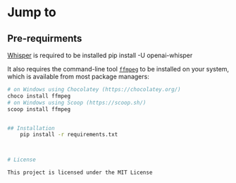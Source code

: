 <h1>Jump to</h1>



## Pre-requirments
 [Whisper](https://github.com/openai/whisper) is required to be installed 
    pip install -U openai-whisper

    
It also requires the command-line tool [`ffmpeg`](https://ffmpeg.org/) to be installed on your system, which is available from most package managers:

```bash
# on Windows using Chocolatey (https://chocolatey.org/)
choco install ffmpeg
# on Windows using Scoop (https://scoop.sh/)
scoop install ffmpeg


## Installation
    pip install -r requirements.txt



# License

This project is licensed under the MIT License 